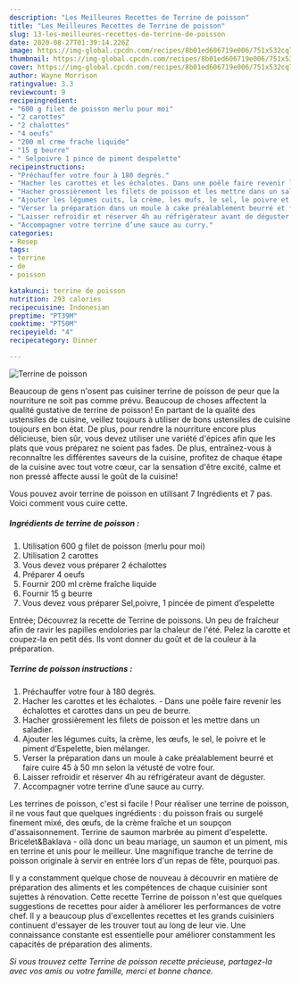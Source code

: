 ```yaml
---
description: "Les Meilleures Recettes de Terrine de poisson"
title: "Les Meilleures Recettes de Terrine de poisson"
slug: 13-les-meilleures-recettes-de-terrine-de-poisson
date: 2020-08-27T01:39:14.226Z
image: https://img-global.cpcdn.com/recipes/8b01ed606719e006/751x532cq70/terrine-de-poisson-photo-principale-de-la-recette.jpg
thumbnail: https://img-global.cpcdn.com/recipes/8b01ed606719e006/751x532cq70/terrine-de-poisson-photo-principale-de-la-recette.jpg
cover: https://img-global.cpcdn.com/recipes/8b01ed606719e006/751x532cq70/terrine-de-poisson-photo-principale-de-la-recette.jpg
author: Wayne Morrison
ratingvalue: 3.3
reviewcount: 9
recipeingredient:
- "600 g filet de poisson merlu pour moi"
- "2 carottes"
- "2 chalottes"
- "4 oeufs"
- "200 ml crme frache liquide"
- "15 g beurre"
- " Selpoivre 1 pince de piment despelette"
recipeinstructions:
- "Préchauffer votre four à 180 degrés."
- "Hacher les carottes et les échalotes. Dans une poêle faire revenir les échalottes et carottes dans un peu de beurre."
- "Hacher grossièrement les filets de poisson et les mettre dans un saladier."
- "Ajouter les légumes cuits, la crème, les œufs, le sel, le poivre et le piment d’Espelette, bien mélanger."
- "Verser la préparation dans un moule à cake préalablement beurré et faire cuire 45 à 50 mn selon la vétusté de votre four."
- "Laisser refroidir et réserver 4h au réfrigérateur avant de déguster."
- "Accompagner votre terrine d’une sauce au curry."
categories:
- Resep
tags:
- terrine
- de
- poisson

katakunci: terrine de poisson 
nutrition: 293 calories
recipecuisine: Indonesian
preptime: "PT39M"
cooktime: "PT50M"
recipeyield: "4"
recipecategory: Dinner

---
```



![Terrine de poisson](https://img-global.cpcdn.com/recipes/8b01ed606719e006/751x532cq70/terrine-de-poisson-photo-principale-de-la-recette.jpg)

Beaucoup de gens n'osent pas cuisiner terrine de poisson de peur que la nourriture ne soit pas comme prévu. Beaucoup de choses affectent la qualité gustative de terrine de poisson! En partant de la qualité des ustensiles de cuisine, veillez toujours à utiliser de bons ustensiles de cuisine toujours en bon état. De plus, pour rendre la nourriture encore plus délicieuse, bien sûr, vous devez utiliser une variété d'épices afin que les plats que vous préparez ne soient pas fades. De plus, entraînez-vous à reconnaître les différentes saveurs de la cuisine, profitez de chaque étape de la cuisine avec tout votre cœur, car la sensation d'être excité, calme et non pressé affecte aussi le goût de la cuisine!

<!--inarticleads1-->

Vous pouvez avoir terrine de poisson en utilisant 7 Ingrédients et 7 pas. Voici comment vous cuire cette.

##### Ingrédients de terrine de poisson :

1. Utilisation 600 g filet de poisson (merlu pour moi)
1. Utilisation 2 carottes
1. Vous devez vous préparer 2 échalottes
1. Préparer 4 oeufs
1. Fournir 200 ml crème fraîche liquide
1. Fournir 15 g beurre
1. Vous devez vous préparer  Sel,poivre, 1 pincée de piment d’espelette


Entrée; Découvrez la recette de Terrine de poissons. Un peu de fraîcheur afin de ravir les papilles endolories par la chaleur de l&#39;été. Pelez la carotte et coupez-la en petit dés. Ils vont donner du goût et de la couleur à la préparation. 

<!--inarticleads2-->

##### Terrine de poisson instructions :

1. Préchauffer votre four à 180 degrés.
1. Hacher les carottes et les échalotes. - Dans une poêle faire revenir les échalottes et carottes dans un peu de beurre.
1. Hacher grossièrement les filets de poisson et les mettre dans un saladier.
1. Ajouter les légumes cuits, la crème, les œufs, le sel, le poivre et le piment d’Espelette, bien mélanger.
1. Verser la préparation dans un moule à cake préalablement beurré et faire cuire 45 à 50 mn selon la vétusté de votre four.
1. Laisser refroidir et réserver 4h au réfrigérateur avant de déguster.
1. Accompagner votre terrine d’une sauce au curry.


Les terrines de poisson, c&#39;est si facile ! Pour réaliser une terrine de poisson, il ne vous faut que quelques ingrédients : du poisson frais ou surgelé finement mixé, des œufs, de la crème fraîche et un soupçon d&#39;assaisonnement. Terrine de saumon marbrée au piment d&#39;espelette. Bricelet&amp;Baklava - oilà donc un beau mariage, un saumon et un piment, mis en terrine et unis pour le meilleur. Une magnifique tranche de terrine de poisson originale à servir en entrée lors d&#39;un repas de fête, pourquoi pas. 

<!--inarticleads1-->

<p>
Il y a constamment quelque chose de nouveau à découvrir en matière de préparation des aliments et les compétences de chaque cuisinier sont sujettes à rénovation. Cette recette Terrine de poisson n'est que quelques suggestions de recettes pour aider à améliorer les performances de votre chef. Il y a beaucoup plus d'excellentes recettes et les grands cuisiniers continuent d'essayer de les trouver tout au long de leur vie. Une connaissance constante est essentielle pour améliorer constamment les capacités de préparation des aliments.
</p>

<p>
<i>Si vous trouvez cette Terrine de poisson recette précieuse, partagez-la avec vos amis ou votre famille, merci et bonne chance.</i>
</p>
